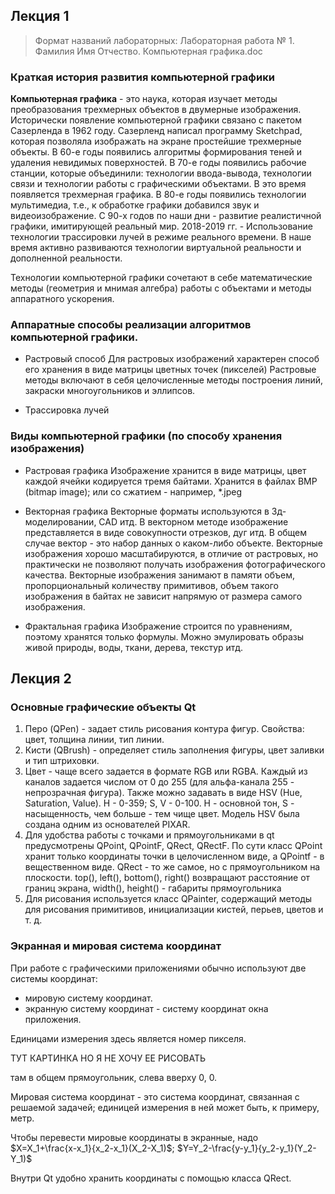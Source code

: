 ## Лекция 1

> Формат названий лабораторных: Лабораторная работа № 1. Фамилия Имя Отчество. Компьютерная графика.doc

### Краткая история развития компьютерной графики

**Компьютерная графика** - это наука, которая изучает методы преобразования трехмерных объектов в двумерные изображения.
Исторически появление компьютерной графики связано с пакетом Сазерленда в 1962 году. Сазерленд написал программу Sketchpad, которая позволяла изображать на экране простейшие трехмерные объекты.
В 60-е годы появились алгоритмы формирования теней и удаления невидимых поверхностей.
В 70-е годы появились рабочие станции, которые объединили: технологии ввода-вывода, технологии связи и технологии работы с графическими объектами. В это время появляется трехмерная графика.
В 80-е годы появились технологии мультимедиа, т.е., к обработке графики добавился звук и видеоизображение.
С 90-х годов по наши дни - развитие реалистичной графики, имитирующей реальный мир.
2018-2019 гг. - Использование технологии трассировки лучей в режиме реального времени.
В наше время активно развиваются технологии виртуальной реальности и дополненной реальности.

Технологии компьютерной графики сочетают в себе математические методы (геометрия и мнимая алгебра) работы с объектами и методы аппаратного ускорения.

### Аппаратные способы реализации алгоритмов компьютерной графики.

- Растровый способ
   Для растровых изображений характерен способ его хранения в виде матрицы цветных точек (пикселей)
   Растровые методы включают в себя целочисленные методы построения линий, закраски многоугольников и эллипсов.
   
- Трассировка лучей

   

### Виды компьютерной графики (по способу хранения изображения)

- Растровая графика
   Изображение хранится в виде матрицы, цвет каждой ячейки кодируется тремя байтами.
   Хранится в файлах BMP (bitmap image); или со сжатием - например, *.jpeg

- Векторная графика
   Векторные форматы используются в 3д-моделировании, CAD итд.
   В векторном методе изображение представляется в виде совокупности отрезков, дуг итд. В общем случае вектор - это набор данных о каком-либо объекте. Векторные изображения хорошо масштабируются, в отличие от растровых, но практически не позволяют получать изображения фотографического качества. Векторные изображения занимают в памяти объем, пропорциональный количеству примитивов, объем такого изображения в байтах не зависит напрямую от размера самого изображения.

- Фрактальная графика
   Изображение строится по уравнениям, поэтому хранятся только формулы. Можно эмулировать образы живой природы, воды, ткани, дерева, текстур итд.

## Лекция 2

### Основные графические объекты Qt

1. Перо (QPen) - задает стиль рисования контура фигур. Свойства: цвет, толщина линии, тип линии. 
2. Кисти (QBrush) - определяет стиль заполнения фигуры, цвет заливки и тип штриховки.
3. Цвет - чаще всего задается в формате RGB или RGBA. Каждый из каналов задается числом от 0 до 255 (для альфа-канала 255 - непрозрачная фигура). Также можно задавать в виде HSV (Hue, Saturation, Value). H - 0-359; S, V - 0-100. H - основной тон, S - насыщенность, чем больше - тем чище цвет. Модель HSV была создана одним из основателей PIXAR. 
4. Для удобства работы с точками и прямоугольниками в qt предусмотрены QPoint, QPointF, QRect, QRectF. По сути класс QPoint хранит только координаты точки в целочисленном виде, а QPointf - в вещественном виде. QRect - то же самое, но с прямоугольником на плоскости. top(), left(), bottom(), right() возвращают расстояние от границ экрана, width(), height() - габариты прямоугольника
5. Для рисования используется класс QPainter, содержащий методы для рисования примитивов, инициализации кистей, перьев, цветов и т. д.

### Экранная и мировая система координат

При работе с графическими приложениями обычно используют две системы координат:

- мировую систему координат.
- экранную систему координат - систему координат окна приложения.

Единицами измерения здесь является номер пикселя.

ТУТ КАРТИНКА НО Я НЕ ХОЧУ ЕЕ РИСОВАТЬ

там в общем прямоугольник, слева вверху 0, 0.

Мировая система координат - это система координат, связанная с решаемой задачей; единицей измерения в ней может быть, к примеру, метр.

Чтобы перевести мировые координаты в экранные, надо $X=X_1+\frac{x-x_1}{x_2-x_1}(X_2-X_1)$; $Y=Y_2-\frac{y-y_1}{y_2-y_1}(Y_2-Y_1)$

Внутри Qt удобно хранить координаты с помощью класса QRect.